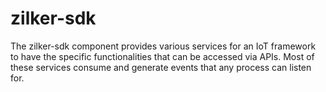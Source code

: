 # zilker-sdk
The zilker-sdk component provides various services for an IoT framework to have the specific functionalities that can be accessed via APIs. Most of these services consume and generate events that any process can listen for.
